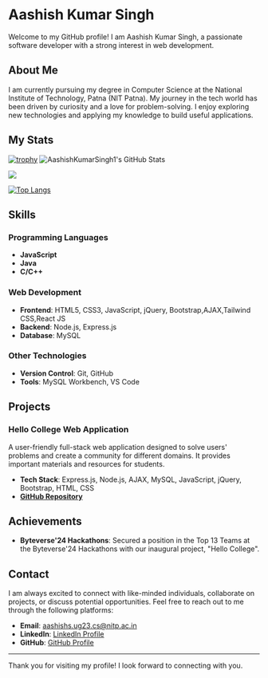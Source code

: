 # Aashish Kumar Singh

Welcome to my GitHub profile! I am Aashish Kumar Singh, a passionate software developer with a strong interest in web development.

## About Me

I am currently pursuing my degree in Computer Science at the National Institute of Technology, Patna (NIT Patna). My journey in the tech world has been driven by curiosity and a love for problem-solving. I enjoy exploring new technologies and applying my knowledge to build useful applications.

## My Stats
[![trophy](https://github-profile-trophy.vercel.app/?username=AashishKumarSingh1&theme=onedark)](https://github.com/ryo-ma/github-profile-trophy)
<img src="https://github-readme-streak-stats.herokuapp.com/?user=AashishKumarSingh1&theme=dark&hide_border=true" alt="AashishKumarSingh1's GitHub Stats" />

<picture>
  <source
    srcset="https://github-readme-stats.vercel.app/api?username=AashishKumarSingh1&show_icons=true&theme=dark"
    media="(prefers-color-scheme: dark)"
  />
  <source
    srcset="https://github-readme-stats.vercel.app/api?username=AashishKumarSingh1&show_icons=true"
    media="(prefers-color-scheme: light), (prefers-color-scheme: no-preference)"
  />
  <img src="https://github-readme-stats.vercel.app/api?username=AashishKumarSingh1&show_icons=true" />
</picture>

[![Top Langs](https://github-readme-stats.vercel.app/api/top-langs/?username=AashishKumarSingh1&layout=pie)](https://github.com/anuraghazra/github-readme-stats)
## Skills

### Programming Languages

- **JavaScript**
- **Java**
- **C/C++**

### Web Development

- **Frontend**: HTML5, CSS3, JavaScript, jQuery, Bootstrap,AJAX,Tailwind CSS,React JS
- **Backend**: Node.js, Express.js
- **Database**: MySQL

### Other Technologies

- **Version Control**: Git, GitHub
- **Tools**: MySQL Workbench, VS Code

## Projects

### Hello College Web Application
A user-friendly full-stack web application designed to solve users' problems and create a community for different domains. It provides important materials and resources for students.
- **Tech Stack**: Express.js, Node.js, AJAX, MySQL, JavaScript, jQuery, Bootstrap, HTML, CSS
- **[GitHub Repository]((https://github.com/AashishKumarSingh1/First-Project-Hello-College-))**


## Achievements

- **Byteverse'24 Hackathons**: Secured a position in the Top 13 Teams at the Byteverse'24 Hackathons with our inaugural project, "Hello College".


## Contact

I am always excited to connect with like-minded individuals, collaborate on projects, or discuss potential opportunities. Feel free to reach out to me through the following platforms:

- **Email**: [aashishs.ug23.cs@nitp.ac.in](mailto:aashishs.ug23.cs@nitp.ac.in)
- **LinkedIn**: [LinkedIn Profile](<www.linkedin.com/in/aashish-kumar-singh-7110b02a9>)
- **GitHub**: [GitHub Profile](<https://github.com/AashishKumarSingh1/AashishKumarSingh1>)

---

Thank you for visiting my profile! I look forward to connecting with you.
